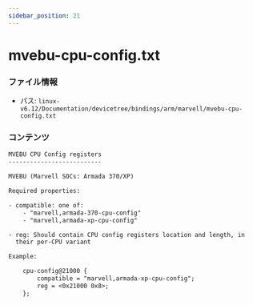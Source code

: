 ```yaml
---
sidebar_position: 21
---
```

# mvebu-cpu-config.txt

### ファイル情報

- パス: `linux-v6.12/Documentation/devicetree/bindings/arm/marvell/mvebu-cpu-config.txt`

### コンテンツ

```txt
MVEBU CPU Config registers
--------------------------

MVEBU (Marvell SOCs: Armada 370/XP)

Required properties:

- compatible: one of:
	- "marvell,armada-370-cpu-config"
	- "marvell,armada-xp-cpu-config"

- reg: Should contain CPU config registers location and length, in
  their per-CPU variant

Example:

	cpu-config@21000 {
		compatible = "marvell,armada-xp-cpu-config";
		reg = <0x21000 0x8>;
	};

```

